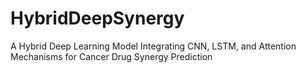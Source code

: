 # HybridDeepSynergy
A Hybrid Deep Learning Model Integrating CNN, LSTM, and Attention Mechanisms for Cancer Drug Synergy Prediction
